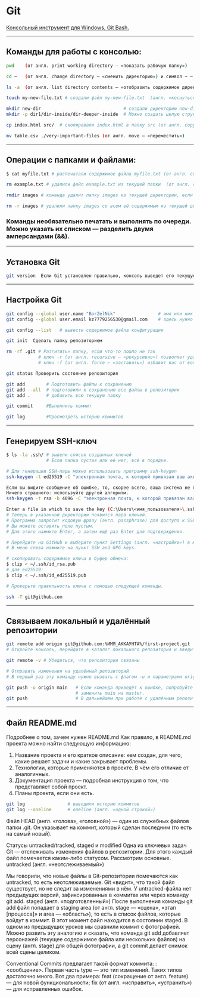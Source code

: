 # Git



[Консольный инструмент для Windows, Git Bash.](https://git-scm.com/download/win)

---
## Команды для работы с консолью:

```bash
pwd    (от англ. print working directory — «показать рабочую папку»)
```

```bash
cd ~   (от англ. change directory — «сменить директорию») и символ ~ — обозначение домашней директории.)
```

```bash
ls -a  (от англ. list directory contents — «отобразить содержимое директории»  -a и вывести расширенный список. В нём отобразятся все скрытые файлы).
```

```bash
touch my-new-file.txt # создали файл my-new-file.txt  (англ. «коснуться»)
```

```bash
mkdir new-dir                               # создали директорию new-dir (от англ. make directory — «создать директорию»).
mkdir -p dir1/dir-inside/dir-deeper-inside  # Можно создать целую структуру директорий одной командой с помощью флага -p
```

```bash
cp index.html src/  # скопировали index.html в папку src (от англ. copy — «копировать»)
```

```bash
mv table.csv ./very-important-files (от англ. move — «переместить»)
```

---
## Операции с папками и файлами:

```bash
$ cat myfile.txt # распечатали содержимое файла myfile.txt (от англ. concatenate and print — «объединить и распечатать»)
```

```bash
rm example.txt # удалили файл example.txt из текущей папки  (от англ. remove — «удалить»)
```

```bash
rmdir images # команда удалит папку images из текущей директории, если она пуста (от англ. remove directory — «удалить директорию»)
```

```bash
rm -r images # удалили папку images со всем её содержимым из текущей директории  (-r — от англ. recursive, «рекурсивный») 
```

### Команды необязательно печатать и выполнять по очереди. Можно указать их списком — разделить двумя амперсандами (&&).

---
## Установка Git

```bash
git version  Если Git установлен правильно, консоль выведет его текущую версию. 
```

---
## Настройка Git

```bash
git config --global user.name "BorZelNik"                # имя или ник нужно написать латиницей и в кавычках
git config --global user.email kz7779256530@gmail.com    # здесь нужно указать свой настоящий email 
```

```bash
git config --list   # вывести содержимое файла конфигурации
```

```bash
git init  Сделать папку репозиторием
```

```bash
rm -rf .git # Разгитить» папку, если что-то пошло не так
            # ключ -r (от англ. recursive — «рекурсивно») позволяет удалять папки вместе с их содержимым;
			# ключ -f (от англ. force — «заставить») избавит вас от вопросов вроде «Вы точно хотите удалить этот файл? А этот? И этот тоже?».
```

```bash
git status Проверить состояние репозитория
```

```bash
git add        # Подготовить файлы к сохранению
git add --all  # подготовили к сохранению все файлы в репозитории
git add .      # добавить всю текущую папку
```

```bash
git commit     #Выполнить коммит
```

```bash
git log        #Просмотреть историю коммитов
```

---
## Генерируем SSH-ключ

```bash
$ ls -la .ssh/ # вывели список созданных ключей
               # Если папка пустая или её нет, всё в порядке. 
```

```bash
# Для генерации SSH-пары можно использовать программу ssh-keygen
ssh-keygen -t ed25519 -C "электронная почта, к которой привязан ваш аккаунт на GitHub"

Если вы видите сообщение об ошибке, то, скорее всего, ваша система не поддерживает алгоритм шифрования ed25519. 
Ничего страшного: используйте другой алгоритм.
ssh-keygen -t rsa -b 4096 -C "электронная почта, к которой привязан ваш аккаунт на GitHub"
```

```bash
Enter a file in which to save the key (C:\Users\<имя_пользователя>\.ssh\):[Press enter]
# Теперь в указанной директории появится пара ключей.
# Программа запросит кодовую фразу (англ. passphrase) для доступа к SSH-ключу. 
# Вы можете оставить поле пустым.
# Для этого нажмите Enter, а затем ещё раз Enter для подтверждения.
```

```bash
# Перейдите на GitHub и выберите пункт Settings (англ. «настройки») в меню аккаунта
# В меню слева нажмите на пункт SSH and GPG keys.

# скопировать содержимое ключа в буфер обмена:
$ clip < ~/.ssh/id_rsa.pub
# для ed25519:
$ clip < ~/.ssh/id_ed25519.pub 
```

```bash
# Проверьте правильность ключа с помощью следующей команды.

ssh -T git@github.com 
```
---
## Связываем локальный и удалённый репозитории
```bash
git remote add origin git@github.com:%ИМЯ_АККАУНТА%/first-project.git 
# Откройте консоль, перейдите в каталог локального репозитория и введите команду git remote add (от англ. remote — «удалённый» и add — «добавить»).
```

```bash
git remote -v # Убедиться, что репозитории связаны
```

```bash
# Отправить изменения на удалённый репозиторий
# В первый раз эту команду нужно вызвать с флагом -u и параметрами origin

git push -u origin main   # Если команда приведёт к ошибке, попробуйте 
                          # заменить main на master. 
git push     			  # В дальнейшем при работе с удалённым репозиторием флаг -u можно опустить
```
---
## Файл README.md


Подробнее о том, зачем нужен README.md
Как правило, в README.md проекта можно найти следующую информацию:
1. Название проекта и его краткое описание: кем создан, для чего, какие решает задачи и какие закрывает проблемы.
2. Технологии, которые применяются в проекте. В чём его отличие от аналогичных.
3. Документация проекта — подробная инструкция о том, что представляет собой проект.
4. Планы проекта, если они есть.


```bash
git log                # выводили историю коммитов
git log --oneline      # oneline (англ. «одной строкой»)
```


Файл HEAD (англ. «голова», «головной») — один из служебных файлов папки .git. Он указывает на коммит, который сделан последним (то есть на самый новый).


Статусы untracked/tracked, staged и modified
Одна из ключевых задач Git — отслеживать изменения файлов в репозитории. Для этого каждый файл помечается каким-либо статусом. Рассмотрим основные.
untracked (англ. «неотслеживаемый»)

Мы говорили, что новые файлы в Git-репозитории помечаются как untracked, то есть неотслеживаемые. Git «видит», что такой файл существует, но не следит за изменениями в нём. У untracked-файла нет предыдущих версий, зафиксированных в коммитах или через команду git add.
staged (англ. «подготовленный»)
  После выполнения команды git add файл попадает в staging area (от англ. stage — «сцена», «этап [процесса]» и area — «область»), то есть в список файлов, которые войдут в коммит. В этот момент файл находится в состоянии staged.
  В одном из предыдущих уроков мы сравнили коммит с фотографией. Можно развить эту аналогию и сказать, что команда git add добавляет персонажей (текущее содержимое файла или нескольких файлов) на сцену (англ. stage) для общей фотографии, а git commit делает снимок всей сцены целиком. 
  
  Conventional Commits предлагает такой формат коммита: <type>: <сообщение>. Первая часть type — это тип изменений. Таких типов достаточно много. Вот два примера:
feat (сокращение от англ. feature) — для новой функциональности;
fix (от англ. «исправить», «устранить») — для исправленных ошибок.

```bash

```